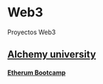 # Web3
Proyectos Web3

## [Alchemy university](https://github.com/Maciker/Web3/tree/main/AlchemyUniversity)

#### [Etherum Bootcamp](https://github.com/Maciker/Web3/tree/main/AlchemyUniversity/EthereumBootcamp)

